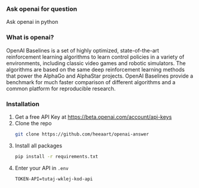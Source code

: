 ### Ask openai for question
Ask openai in python

### What is openai?
OpenAI Baselines is a set of highly optimized, state-of-the-art reinforcement learning algorithms to learn control policies in a variety of environments, including classic video games and robotic simulators. The algorithms are based on the same deep reinforcement learning methods that power the AlphaGo and AlphaStar projects. OpenAI Baselines provide a benchmark for much faster comparison of different algorithms and a common platform for reproducible research.

### Installation

1. Get a free API Key at https://beta.openai.com/account/api-keys
2. Clone the repo
   ```sh
   git clone https://github.com/heeaart/openai-answer
   ```
3. Install all packages
   ```sh
   pip install -r requirements.txt
   ```
4. Enter your API in `.env`
   ```.env
   TOKEN-API=tutaj-wklej-kod-api
   ```

